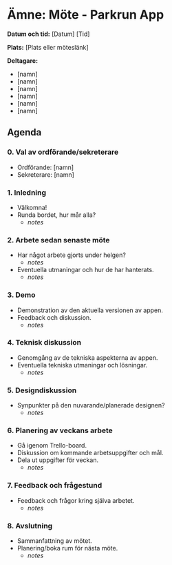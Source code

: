 # Ämne: Möte - Parkrun App

**Datum och tid:** [Datum] [Tid]

**Plats:** [Plats eller möteslänk]

**Deltagare:**
- [namn]
- [namn]
- [namn]
- [namn]
- [namn]
- [namn]


## Agenda

### 0. Val av ordförande/sekreterare
- Ordförande: [namn]
- Sekreterare: [namn]

### 1. Inledning
   - Välkomna!
   - Runda bordet, hur mår alla?
     - *notes*

### 2. Arbete sedan senaste möte
   - Har något arbete gjorts under helgen?
       - *notes*
   - Eventuella utmaningar och hur de har hanterats.
       - *notes*

### 3. Demo
   - Demonstration av den aktuella versionen av appen.
   - Feedback och diskussion.
       - *notes*

### 4. Teknisk diskussion
   - Genomgång av de tekniska aspekterna av appen.
   - Eventuella tekniska utmaningar och lösningar.
       - *notes*

### 5. Designdiskussion
   - Synpunkter på den nuvarande/planerade designen?
       - *notes*

### 6. Planering av veckans arbete
   - Gå igenom Trello-board.
   - Diskussion om kommande arbetsuppgifter och mål.
   - Dela ut uppgifter för veckan.
       - *notes*

### 7. Feedback och frågestund
   - Feedback och frågor kring själva arbetet.
       - *notes*

### 8. Avslutning
   - Sammanfattning av mötet.
   - Planering/boka rum för nästa möte.
       - *notes*
